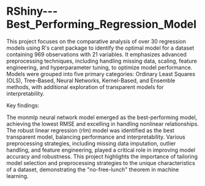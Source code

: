 # RShiny---Best_Performing_Regression_Model

This project focuses on the comparative analysis of over 30 regression models using R's caret package to identify the optimal model for a dataset containing 969 observations with 21 variables. It emphasizes advanced preprocessing techniques, including handling missing data, scaling, feature engineering, and hyperparameter tuning, to optimize model performance. Models were grouped into five primary categories: Ordinary Least Squares (OLS), Tree-Based, Neural Networks, Kernel-Based, and Ensemble methods, with additional exploration of transparent models for interpretability.

Key findings:

The monmlp neural network model emerged as the best-performing model, achieving the lowest RMSE and excelling in handling nonlinear relationships.
The robust linear regression (rlm) model was identified as the best transparent model, balancing performance and interpretability.
Various preprocessing strategies, including missing data imputation, outlier handling, and feature engineering, played a critical role in improving model accuracy and robustness.
This project highlights the importance of tailoring model selection and preprocessing strategies to the unique characteristics of a dataset, demonstrating the "no-free-lunch" theorem in machine learning.
